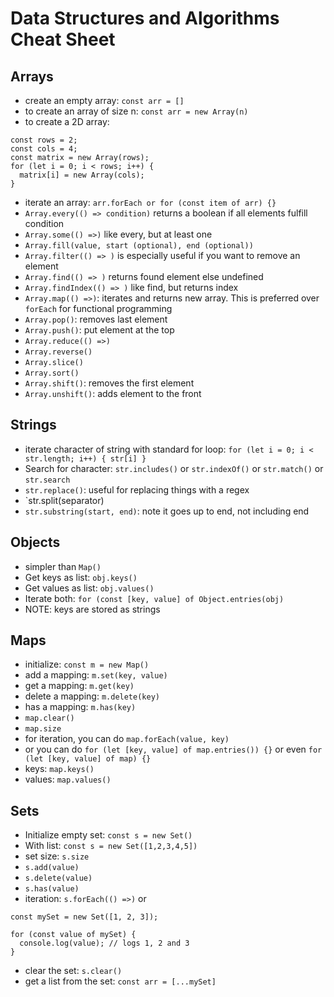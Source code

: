 # Data Structures and Algorithms Cheat Sheet

## Arrays
- create an empty array: `const arr = []`
- to create an array of size n: `const arr = new Array(n)`
- to create a 2D array:
```
const rows = 2;
const cols = 4;
const matrix = new Array(rows);
for (let i = 0; i < rows; i++) {
  matrix[i] = new Array(cols);
}
```
- iterate an array: `arr.forEach or for (const item of arr) {}`
- `Array.every(() => condition)` returns a boolean if all elements fulfill condition
- `Array.some(() =>)` like every, but at least one
- `Array.fill(value, start (optional), end (optional))`
- `Array.filter(() => )` is especially useful if you want to remove an element
- `Array.find(() => )` returns found element else undefined
- `Array.findIndex(() => )` like find, but returns index
- `Array.map(() =>)`: iterates and returns new array. This is preferred over `forEach` for functional programming
- `Array.pop()`: removes last element
- `Array.push()`: put element at the top
- `Array.reduce(() =>)`
- `Array.reverse()`
- `Array.slice()`
- `Array.sort()`
- `Array.shift()`: removes the first element
- `Array.unshift()`: adds element to the front

## Strings
- iterate character of string with standard for loop: `for (let i = 0; i < str.length; i++) { str[i] }`
- Search for character: `str.includes()` or `str.indexOf()` or `str.match()` or `str.search`
- `str.replace()`: useful for replacing things with a regex
- `str.split(separator)
- `str.substring(start, end)`: note it goes up to end, not including end

## Objects
- simpler than `Map()`
- Get keys as list: `obj.keys()`
- Get values as list: `obj.values()`
- Iterate both: `for (const [key, value] of Object.entries(obj)`
- NOTE: keys are stored as strings

## Maps
- initialize: `const m = new Map()`
- add a mapping: `m.set(key, value)`
- get a mapping: `m.get(key)`
- delete a mapping: `m.delete(key)`
- has a mapping: `m.has(key)`
- `map.clear()`
- `map.size`
- for iteration, you can do `map.forEach(value, key)`
- or you can do `for (let [key, value] of map.entries()) {}` or even `for (let [key, value] of map) {}`
- keys: `map.keys()`
- values: `map.values()`

## Sets
- Initialize empty set: `const s = new Set()`
- With list: `const s = new Set([1,2,3,4,5])`
- set size: `s.size`
- `s.add(value)`
- `s.delete(value)`
- `s.has(value)`
- iteration: `s.forEach(() =>)` or 
```
const mySet = new Set([1, 2, 3]);

for (const value of mySet) {
  console.log(value); // logs 1, 2 and 3
}
```
- clear the set: `s.clear()`
- get a list from the set: `const arr = [...mySet]`

